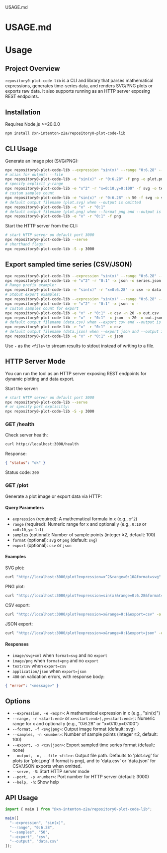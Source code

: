 USAGE.md
# USAGE.md
# Usage

## Project Overview

`repository0-plot-code-lib` is a CLI and library that parses mathematical expressions, generates time-series data, and renders SVG/PNG plots or exports raw data. It also supports running as an HTTP server exposing REST endpoints.

## Installation

Requires Node.js >=20.0.0

```bash
npm install @xn-intenton-z2a/repository0-plot-code-lib
```

## CLI Usage

Generate an image plot (SVG/PNG):
```bash
npx repository0-plot-code-lib --expression "sin(x)" --range "0:6.28" --format svg --output plot.svg
# alias for output: --file
npx repository0-plot-code-lib -e "sin(x)" -r "0:6.28" -f png -o plot.png
# specify explicit y-range
npx repository0-plot-code-lib -e "x^2" -r "x=0:10,y=0:100" -f svg -o test.svg
# custom samples count
npx repository0-plot-code-lib -e "sin(x)" -r "0:6.28" -n 50 -f svg -o sample.svg
# default output filename (plot.svg) when --output is omitted
npx repository0-plot-code-lib -e "x" -r "0:1"
# default output filename (plot.png) when --format png and --output is omitted
npx repository0-plot-code-lib -e "x" -r "0:1" -f png
```

Start the HTTP server from the CLI:
```bash
# start HTTP server on default port 3000
npx repository0-plot-code-lib --serve
# shorthand flags:
npx repository0-plot-code-lib -S -p 3000
```

## Export sampled time series (CSV/JSON)
```bash
npx repository0-plot-code-lib --expression "sin(x)" --range "0:6.28" --export csv --output data.csv
npx repository0-plot-code-lib -e "x^2" -r "0:1" -x json -o series.json
# Range prefix example:
npx repository0-plot-code-lib -e "sin(x)" -r "x=0:6.28" -x csv -o data.csv
# Stdout export examples:
npx repository0-plot-code-lib --expression "sin(x)" --range "0:6.28" --export csv --output -
npx repository0-plot-code-lib -e "x^2" -r "0:1" -x json -o -
# custom samples count for export
npx repository0-plot-code-lib -e "x" -r "0:1" -x csv -n 20 -o out.csv
npx repository0-plot-code-lib -e "x" -r "0:1" -x json -n 20 -o out.json
# default output filename (data.csv) when --export csv and --output is omitted
npx repository0-plot-code-lib -e "x" -r "0:1" -x csv
# default output filename (data.json) when --export json and --output is omitted
npx repository0-plot-code-lib -e "x" -r "0:1" -x json
```

Use `-` as the `<file>` to stream results to stdout instead of writing to a file.

## HTTP Server Mode

You can run the tool as an HTTP server exposing REST endpoints for dynamic plotting and data export.

Start the server:
```bash
# start HTTP server on default port 3000
npx repository0-plot-code-lib --serve
# or specify port explicitly:
npx repository0-plot-code-lib -S -p 3000
```

### GET /health

Check server health:
```bash
curl http://localhost:3000/health
```
Response:
```json
{ "status": "ok" }
```
Status code: `200`

### GET /plot

Generate a plot image or export data via HTTP:

#### Query Parameters
- `expression` (required): A mathematical formula in x (e.g., `x^2`)
- `range` (required): Numeric range for x and optional y (e.g., `0:10` or `x=0:10,y=-1:1`)
- `samples` (optional): Number of sample points (integer ≥2, default: 100)
- `format` (optional): `svg` or `png` (default: `svg`)
- `export` (optional): `csv` or `json`

#### Examples
SVG plot:
```bash
curl "http://localhost:3000/plot?expression=x^2&range=0:10&format=svg" -o plot.svg
```
PNG plot:
```bash
curl "http://localhost:3000/plot?expression=sin(x)&range=0:6.28&format=png" -o plot.png
```
CSV export:
```bash
curl "http://localhost:3000/plot?expression=x&range=0:1&export=csv" -o data.csv
```
JSON export:
```bash
curl "http://localhost:3000/plot?expression=x&range=0:1&export=json" -o data.json
```

#### Responses
- `image/svg+xml` when `format=svg` and no `export`
- `image/png` when `format=png` and no `export`
- `text/csv` when `export=csv`
- `application/json` when `export=json`
- `400` on validation errors, with response body:

```json
{ "error": "<message>" }
```

## Options

- `--expression, -e <expr>`: A mathematical expression in x (e.g., "sin(x)")
- `--range, -r <start:end>` or `x=<start:end>[,y=<start:end>]`: Numeric range for x and optional y (e.g., "0:6.28" or "x=0:10,y=0:100")
- `--format, -f <svg|png>`: Output image format (default: svg)
- `--samples, -n <number>`: Number of sample points (integer ≥2, default: 100)
- `--export, -x <csv|json>`: Export sampled time series format (default: none)
- `--output, -o, --file <file>`: Output file path. Defaults to 'plot.svg' for plots (or 'plot.png' if format is png), and to 'data.csv' or 'data.json' for CSV/JSON exports when omitted.
- `--serve, -S`: Start HTTP server mode
- `--port, -p <number>`: Port number for HTTP server (default: 3000)
- `--help, -h`: Show help

## API Usage

```js
import { main } from "@xn-intenton-z2a/repository0-plot-code-lib";

main([
  "--expression", "sin(x)",
  "--range", "0:6.28",
  "--samples", "50",
  "--export", "csv",
  "--output", "data.csv"
]);
```